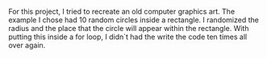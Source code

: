 For this project, I tried to recreate an old computer graphics art. The example I chose had 10 random circles inside a rectangle. I randomized the radius and the place that the circle will appear within the rectangle. With putting this inside a for loop, I didn`t had the write the code ten times all over again.
